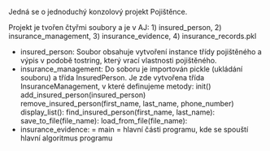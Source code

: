 Jedná se o jednoduchý konzolový projekt Pojištěnce.

Projekt je tvořen čtyřmi soubory a je v AJ: 1) insured_person, 2) insurance_management, 3) insurance_evidence, 4) insurance_records.pkl

- insured_person: Soubor obsahuje vytvoření instance třídy pojištěného a výpis v podobě tostring, který vrací vlastnosti pojištěného.
- insurance_management: Do soboru je importován pickle (ukládání souboru) a třída InsuredPerson. Je zde vytvořena třída InsuranceManagement, v které definujeme metody: init() add_insured_person(insured_person) remove_insured_person(first_name, last_name, phone_number)                              display_list(): find_insured_person(first_name, last_name): save_to_file(file_name): load_from_file(file_name):
- insurance_evidence: = main = hlavní části programu, kde se spouští hlavní algoritmus programu
